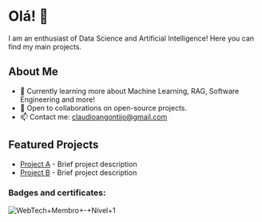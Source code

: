 # Olá! 👋
I am an enthusiast of Data Science and Artificial Intelligence! Here you can find my main projects.

## About Me
- 🌱 Currently learning more about Machine Learning, RAG, Software Engineering and more!
- 💼 Open to collaborations on open-source projects.
- 📫 Contact me: [claudioangontijo@gmail.com](mailto:claudioangontijo@gmail.com)

## Featured Projects
- [Project A](https://github.com/your_username/project-a) - Brief project description
- [Project B](https://github.com/your_username/project-b) - Brief project description

### Badges and certificates: 
![WebTech+Membro+-+Nível+1](https://github.com/user-attachments/assets/975ea6a9-9e57-4982-afd1-82696eb78910)

<!--
**claudiogpt/claudiogpt** is a ✨ _special_ ✨ repository because its `README.md` (this file) appears on your GitHub profile.

Here are some ideas to get you started:

- 🔭 I’m currently working on ...
- 🌱 I’m currently learning ...
- 👯 I’m looking to collaborate on ...
- 🤔 I’m looking for help with ...
- 💬 Ask me about ...
- 📫 How to reach me: ...
- 😄 Pronouns: ...
- ⚡ Fun fact: ...
-->
